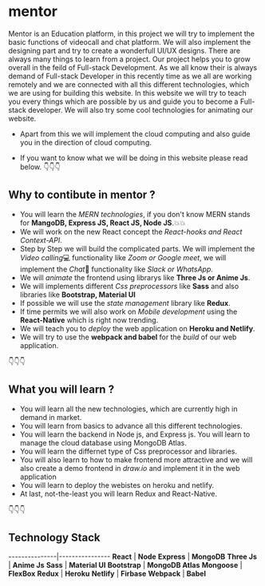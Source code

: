 # mentor

Mentor is an Education platform, in this project we will try to implement the basic functions of videocall and chat platform. We will also implement the designing part and try to create a wonderfull UI/UX designs. There are always many things to learn from a project. Our project helps you to grow overall in the feild of Full-stack Development. As we all know their is always demand of Full-stack Developer in this recently time as we all are working remotely and we are connected with all this different technologies, which we are using for building this website. In this website we will try to teach you every things which are possible by us and guide you to become a Full-stack developer. We will also try some cool technologies for animating our website.

* Apart from this we will implement the cloud computing and also guide you in the direction of cloud computing.

* If you want to know what we will be doing in this website please read below. :point_down::point_down::point_down:

## Why to contibute in mentor ?

* You will learn the *MERN technologies*, if you don't know MERN stands for **MangoDB, Express JS, React JS, Node JS**.:boom::boom: 
* We will work on the new React concept the *React-hooks and React Context-API*.
* Step by Step we will build the complicated parts. We will implement the *Video calling*:computer: functionality like *Zoom or Google meet*, we will implement the *Chat*:speech_balloon: functionality like *Slack or WhatsApp*. 
* We will *animate* the frontend using librarys like **Three Js or Anime Js**. 
* We will implements different *Css preprocessors* like **Sass** and also libraries like **Bootstrap, Material UI**
* If possible we will use the *state management* library like **Redux**.
* If time permits we will also work on *Mobile development* using the **React-Native** which is right now trending.
* We will teach you to *deploy* the web application on **Heroku and Netlify**.
* We will try to use the **webpack and babel** for the *build* of our web application.

:point_down::point_down::point_down:

## What you will learn ?

 * You will learn all the new technologies, which are currently high in demand in market. 
 * You will learn from basics to advance all this different technologies. 
 * You will learn the backend in Node js, and Express js. You will learn to manage the cloud database using MongoDB Atlas.
 * You will learn the differnet type of Css preprocessor and libraries. 
 * You will also learn to how to make frontend more attractive and we will also create a demo frontend in *draw.io* and implement it in the web application
 * You will learn to deploy the webistes on heroku and netlify.
 * At last, not-the-least you will learn Redux and React-Native. 

:point_down::point_down::point_down:

## Technology Stack

---------------|----------------
**React**      |    **Node** 
**Express**    |    **MongoDB**
**Three Js**   |    **Anime Js**
**Sass**       |    **Material UI**
**Bootstrap**  |    **MongoDB Atlas**
**Mongoose**   |    **FlexBox**
**Redux**      |    **Heroku** 
**Netlify**    |    **Firbase**
**Webpack**    |    **Babel**